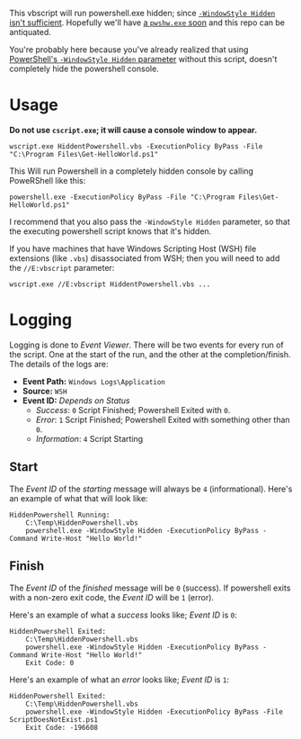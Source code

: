 This vbscript will run powershell.exe hidden; since [`-WindowStyle Hidden` isn't sufficient](https://github.com/PowerShell/PowerShell/issues/3028). Hopefully we'll have [a `pwshw.exe` soon](https://github.com/PowerShell/PowerShell/issues/3028#issuecomment-367169480) and this repo can be antiquated.

You're probably here because you've already realized that using [PowerShell's `-WindowStyle Hidden` parameter](https://docs.microsoft.com/en-us/powershell/scripting/core-powershell/console/powershell.exe-command-line-help#parameters) without this script, doesn't completely hide the powershell console.

# Usage

**Do not use `cscript.exe`; it will cause a console window to appear.**

```
wscript.exe HiddentPowershell.vbs -ExecutionPolicy ByPass -File "C:\Program Files\Get-HelloWorld.ps1"
```

This Will run Powershell in a completely hidden console by calling PoweRShell like this:
```
powershell.exe -ExecutionPolicy ByPass -File "C:\Program Files\Get-HelloWorld.ps1"
```

I recommend that you also pass the `-WindowStyle Hidden` parameter, so that the executing powershell script knows that it's hidden.

If you have machines that have Windows Scripting Host (WSH) file extensions (like `.vbs`) disassociated from WSH; then you will need to add the `//E:vbscript` parameter:
```
wscript.exe //E:vbscript HiddentPowershell.vbs ...
```

# Logging

Logging is done to *Event Viewer*. There will be two events for every run of the script. One at the start of the run, and the other at the completion/finish. The details of the logs are:

- **Event Path:** `Windows Logs\Application`
- **Source:** `WSH`
- **Event ID:** *Depends on Status*
  - *Success*: `0` Script Finished; Powershell Exited with `0`.
  - *Error*: `1` Script Finished; Powershell Exited with something other than `0`.
  - *Information*: `4` Script Starting

## Start

The *Event ID* of the *starting* message will always be `4` (informational). Here's an example of what that will look like:

```
HiddenPowershell Running: 
	C:\Temp\HiddenPowershell.vbs
	powershell.exe -WindowStyle Hidden -ExecutionPolicy ByPass -Command Write-Host "Hello World!"
```

##  Finish

The *Event ID* of the *finished* message will be `0` (success). If powershell exits with a non-zero exit code, the *Event ID* will be `1` (error).

Here's an example of what a *success* looks like; *Event ID* is `0`:
```
HiddenPowershell Exited: 
	C:\Temp\HiddenPowershell.vbs
	powershell.exe -WindowStyle Hidden -ExecutionPolicy ByPass -Command Write-Host "Hello World!"
	Exit Code: 0
```

Here's an example of what an *error* looks like; *Event ID* is `1`:
```
HiddenPowershell Exited: 
	C:\Temp\HiddenPowershell.vbs
	powershell.exe -WindowStyle Hidden -ExecutionPolicy ByPass -File ScriptDoesNotExist.ps1
	Exit Code: -196608
```
